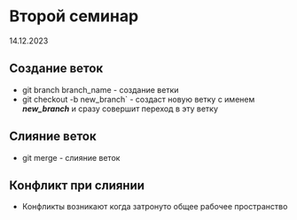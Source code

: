 # Второй семинар
14.12.2023
## Создание веток
* git branch branch_name - создание ветки
* git checkout -b new_branch` - создаст новую ветку с именем ***new_branch*** и сразу совершит переход в эту ветку
## Слияние веток
* git merge - слияние веток

## Конфликт при слиянии
* Конфликты возникают когда затронуто общее рабочее пространство

